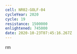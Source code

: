 ```yaml
---
cell: NR02-GOLF-04
cycleYear: 2020
cycle: 19
resistance: 1500000
enlightened: 745000
date: 2020-10-23T07:45:16.267Z
---
```


rm
